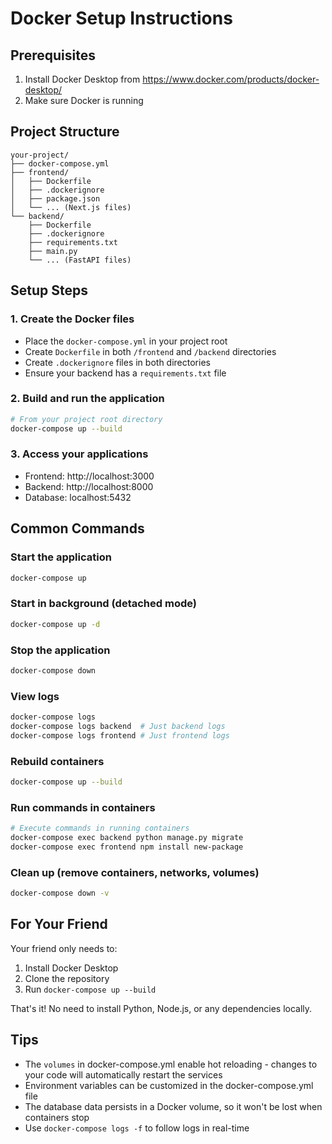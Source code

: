 # Docker Setup Instructions

## Prerequisites
1. Install Docker Desktop from https://www.docker.com/products/docker-desktop/
2. Make sure Docker is running

## Project Structure
```
your-project/
├── docker-compose.yml
├── frontend/
│   ├── Dockerfile
│   ├── .dockerignore
│   ├── package.json
│   └── ... (Next.js files)
└── backend/
    ├── Dockerfile
    ├── .dockerignore
    ├── requirements.txt
    ├── main.py
    └── ... (FastAPI files)
```

## Setup Steps

### 1. Create the Docker files
- Place the `docker-compose.yml` in your project root
- Create `Dockerfile` in both `/frontend` and `/backend` directories
- Create `.dockerignore` files in both directories
- Ensure your backend has a `requirements.txt` file

### 2. Build and run the application
```bash
# From your project root directory
docker-compose up --build
```

### 3. Access your applications
- Frontend: http://localhost:3000
- Backend: http://localhost:8000
- Database: localhost:5432

## Common Commands

### Start the application
```bash
docker-compose up
```

### Start in background (detached mode)
```bash
docker-compose up -d
```

### Stop the application
```bash
docker-compose down
```

### View logs
```bash
docker-compose logs
docker-compose logs backend  # Just backend logs
docker-compose logs frontend # Just frontend logs
```

### Rebuild containers
```bash
docker-compose up --build
```

### Run commands in containers
```bash
# Execute commands in running containers
docker-compose exec backend python manage.py migrate
docker-compose exec frontend npm install new-package
```

### Clean up (remove containers, networks, volumes)
```bash
docker-compose down -v
```

## For Your Friend

Your friend only needs to:
1. Install Docker Desktop
2. Clone the repository
3. Run `docker-compose up --build`

That's it! No need to install Python, Node.js, or any dependencies locally.

## Tips

- The `volumes` in docker-compose.yml enable hot reloading - changes to your code will automatically restart the services
- Environment variables can be customized in the docker-compose.yml file
- The database data persists in a Docker volume, so it won't be lost when containers stop
- Use `docker-compose logs -f` to follow logs in real-time